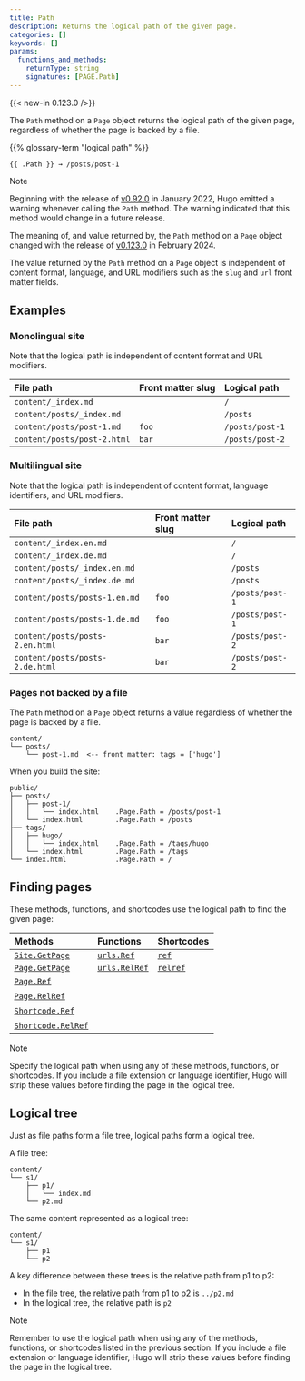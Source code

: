 ```yaml
---
title: Path
description: Returns the logical path of the given page.
categories: []
keywords: []
params:
  functions_and_methods:
    returnType: string
    signatures: [PAGE.Path]
---
```


{{< new-in 0.123.0 />}}

The `Path` method on a `Page` object returns the logical path of the given page, regardless of whether the page is backed by a file.

{{% glossary-term "logical path" %}}

```go-html-template
{{ .Path }} → /posts/post-1
```

> [!note]
> Beginning with the release of [v0.92.0][] in January 2022, Hugo emitted a warning whenever calling the `Path` method. The warning indicated that this method would change in a future release.
>
> The meaning of, and value returned by, the `Path` method on a `Page` object changed with the release of [v0.123.0][] in February 2024.

The value returned by the `Path` method on a `Page` object is independent of content format, language, and URL modifiers such as the `slug` and `url` front matter fields.

## Examples

### Monolingual site

Note that the logical path is independent of content format and URL modifiers.

File path|Front matter slug|Logical path
:--|:--|:--
`content/_index.md`||`/`
`content/posts/_index.md`||`/posts`
`content/posts/post-1.md`|`foo`|`/posts/post-1`
`content/posts/post-2.html`|`bar`|`/posts/post-2`

### Multilingual site

Note that the logical path is independent of content format, language identifiers, and URL modifiers.

File path|Front matter slug|Logical path
:--|:--|:--
`content/_index.en.md`||`/`
`content/_index.de.md`||`/`
`content/posts/_index.en.md`||`/posts`
`content/posts/_index.de.md`||`/posts`
`content/posts/posts-1.en.md`|`foo`|`/posts/post-1`
`content/posts/posts-1.de.md`|`foo`|`/posts/post-1`
`content/posts/posts-2.en.html`|`bar`|`/posts/post-2`
`content/posts/posts-2.de.html`|`bar`|`/posts/post-2`

### Pages not backed by a file

The `Path` method on a `Page` object returns a value regardless of whether the page is backed by a file.

```tree
content/
└── posts/
    └── post-1.md  <-- front matter: tags = ['hugo']
```

When you build the site:

```tree
public/
├── posts/
│   ├── post-1/
│   │   └── index.html    .Page.Path = /posts/post-1
│   └── index.html        .Page.Path = /posts
├── tags/
│   ├── hugo/
│   │   └── index.html    .Page.Path = /tags/hugo
│   └── index.html        .Page.Path = /tags
└── index.html            .Page.Path = /
```

## Finding pages

These methods, functions, and shortcodes use the logical path to find the given page:

Methods|Functions|Shortcodes
:--|:--|:--
[`Site.GetPage`][]|[`urls.Ref`][]|[`ref`][]
[`Page.GetPage`][]|[`urls.RelRef`][]|[`relref`][]
[`Page.Ref`][]|&nbsp;|&nbsp;
[`Page.RelRef`][]|&nbsp;|&nbsp;
[`Shortcode.Ref`][]|&nbsp;|&nbsp;
[`Shortcode.RelRef`][]|&nbsp;|&nbsp;

> [!note]
> Specify the logical path when using any of these methods, functions, or shortcodes. If you include a file extension or language identifier, Hugo will strip these values before finding the page in the logical tree.

## Logical tree

Just as file paths form a file tree, logical paths form a logical tree.

A file tree:

```tree
content/
└── s1/
    ├── p1/
    │   └── index.md 
    └── p2.md
```

The same content represented as a logical tree:

```tree
content/
└── s1/
    ├── p1
    └── p2 
```

A key difference between these trees is the relative path from p1 to p2:

- In the file tree, the relative path from p1 to p2 is `../p2.md`
- In the logical tree, the relative path is `p2`

> [!note]
> Remember to use the logical path when using any of the methods, functions, or shortcodes listed in the previous section. If you include a file extension or language identifier, Hugo will strip these values before finding the page in the logical tree.

[`Page.GetPage`]: /docs/reference/methods/page/getpage/
[`Page.Ref`]: /docs/reference/methods/page/ref/
[`Page.RelRef`]: /docs/reference/methods/page/relref/
[`ref`]: /docs/guides/embedded-shortcodes/ref/
[`relref`]: /docs/guides/embedded-shortcodes/relref/
[`Shortcode.Ref`]: /docs/reference/methods/shortcode/ref
[`Shortcode.RelRef`]: /docs/reference/methods/shortcode/relref
[`Site.GetPage`]: /docs/reference/methods/site/getpage/
[`urls.Ref`]: /docs/reference/functions/urls/ref/
[`urls.RelRef`]: /docs/reference/functions/urls/relref/
[v0.123.0]: https://github.com/gohugoio/hugo/releases/tag/v0.123.0
[v0.92.0]: https://github.com/gohugoio/hugo/releases/tag/v0.92.0
